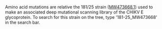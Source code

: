 Amino acid mutations are relative the 181/25 strain ([MW473668.1](https://www.ncbi.nlm.nih.gov/nuccore/MW473668.1)) used to make an associated deep mutational scanning library of the CHIKV E glycoprotein. To search for this strain on the tree, type '181-25_MW473668' in the search bar.